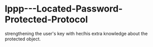 # lppp---Located-Password-Protected-Protocol
strengthening the user's key with her/his extra knowledge about the protected object.
